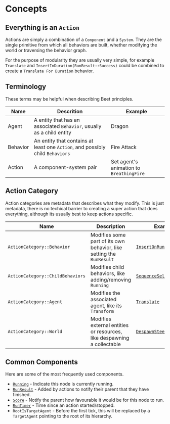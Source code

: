 # Concepts
<!-- keep all code references in sync with docs please -->

## Everything is an `Action`

Actions are simply a combination of a `Component` and a `System`. They are the single primitive from which all behaviors are built, whether modifying the world or traversing the behavior graph.

For the purpose of modularity they are usually very simple, for example `Translate` and `InsertInDuration(RunResult::Success)` could be combined to create a `Translate For Duration` behavior.

## Terminology

These terms may be helpful when describing Beet principles.

| Name     | Descrition                                                                    | Example                                  |
| -------- | ----------------------------------------------------------------------------- | ---------------------------------------- |
| Agent    | A entity that has an associated `Behavior`, usually as a child entity         | Dragon                                   |
| Behavior | An entity that contains at least one `Action`, and possibly child `Behaviors` | Fire Attack                              |
| Action   | A component-system pair                                                       | Set agent's animation to `BreathingFire` |

## Action Category

Action categories are metadata that describes what they modify. This is just metadata, there is no techical barrier to creating a super action that does everything, although its usually best to keep actions specific.

| Name                             | Description                                                            | Example                                      |
| -------------------------------- | ---------------------------------------------------------------------- | -------------------------------------------- |
| `ActionCategory::Behavior`       | Modifies some part of its own behavior, like setting the `RunResult`   | [`InsertOnRun<RunResult>`][run-result]       |
| `ActionCategory::ChildBehaviors` | Modifies child behaviors, like adding/removing `Running`               | [`SequenceSelector`][sequence]               |
| `ActionCategory::Agent`          | Modifies the associated agent, like its `Transform`                    | [`Translate`][translate]                     |
| `ActionCategory::World`          | Modifies external entities or resources, like despawning a collectable | [`DespawnSteerTarget`][despawn-steer-target] |

## Common Components

Here are some of the most frequently used components.

- [`Running`][running] - Indicate this node is currently running.
- [`RunResult`][run-result] - Added by actions to notify their parent that they have finished.
- [`Score`][score] - Notify the parent how favourable it would be for this node to run.
- [`RunTimer`][run-timer] - Time since an action started/stopped.
- `RootIsTargetAgent` - Before the first tick, this will be replaced by a `TargetAgent` pointing to the root of its hierarchy.

[translate]:https://github.com/mrchantey/beet/blob/main/crates/beet_core/src/core_module/translate.rs
[score-selector]:https://github.com/mrchantey/beet/blob/main/crates/beet_ecs/src/ecs_module/selectors/score_selector.rs
[sequence]:https://github.com/mrchantey/beet/blob/main/crates/beet_ecs/src/ecs_module/selectors/sequence_selector.rs
[despawn-steer-target]::https://github.com/mrchantey/beet/blob/main/crates/beet_core/src/steering/steering_actions/despawn_steer_target.rs
[score-steer-target]:https://github.com/mrchantey/beet/blob/main/crates/beet_core/src/steering/steering_actions/score_steer_target.rs

[running]:https://github.com/mrchantey/beet/blob/84047347bd0f1ca371503718d5cb0a0dd265709f/crates/beet_ecs/src/node/running.rs#L12-L13
[run-result]:https://github.com/mrchantey/beet/blob/84047347bd0f1ca371503718d5cb0a0dd265709f/crates/beet_ecs/src/node/running.rs#L32
[score]:https://github.com/mrchantey/beet/blob/84047347bd0f1ca371503718d5cb0a0dd265709f/crates/beet_ecs/src/node/score.rs#L32
[run-timer]:https://github.com/mrchantey/beet/blob/84047347bd0f1ca371503718d5cb0a0dd265709f/crates/beet_ecs/src/node/run_timer.rs
